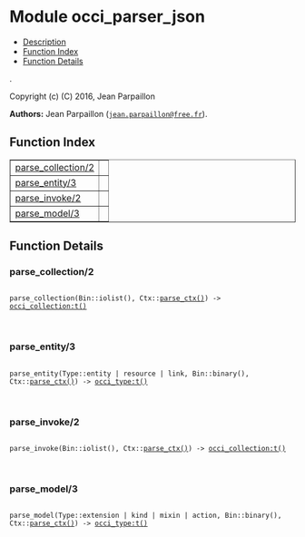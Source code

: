 

# Module occi_parser_json #
* [Description](#description)
* [Function Index](#index)
* [Function Details](#functions)

.

Copyright (c) (C) 2016, Jean Parpaillon

__Authors:__ Jean Parpaillon ([`jean.parpaillon@free.fr`](mailto:jean.parpaillon@free.fr)).

<a name="index"></a>

## Function Index ##


<table width="100%" border="1" cellspacing="0" cellpadding="2" summary="function index"><tr><td valign="top"><a href="#parse_collection-2">parse_collection/2</a></td><td></td></tr><tr><td valign="top"><a href="#parse_entity-3">parse_entity/3</a></td><td></td></tr><tr><td valign="top"><a href="#parse_invoke-2">parse_invoke/2</a></td><td></td></tr><tr><td valign="top"><a href="#parse_model-3">parse_model/3</a></td><td></td></tr></table>


<a name="functions"></a>

## Function Details ##

<a name="parse_collection-2"></a>

### parse_collection/2 ###

<pre><code>
parse_collection(Bin::iolist(), Ctx::<a href="#type-parse_ctx">parse_ctx()</a>) -&gt; <a href="occi_collection.md#type-t">occi_collection:t()</a>
</code></pre>
<br />

<a name="parse_entity-3"></a>

### parse_entity/3 ###

<pre><code>
parse_entity(Type::entity | resource | link, Bin::binary(), Ctx::<a href="#type-parse_ctx">parse_ctx()</a>) -&gt; <a href="occi_type.md#type-t">occi_type:t()</a>
</code></pre>
<br />

<a name="parse_invoke-2"></a>

### parse_invoke/2 ###

<pre><code>
parse_invoke(Bin::iolist(), Ctx::<a href="#type-parse_ctx">parse_ctx()</a>) -&gt; <a href="occi_collection.md#type-t">occi_collection:t()</a>
</code></pre>
<br />

<a name="parse_model-3"></a>

### parse_model/3 ###

<pre><code>
parse_model(Type::extension | kind | mixin | action, Bin::binary(), Ctx::<a href="#type-parse_ctx">parse_ctx()</a>) -&gt; <a href="occi_type.md#type-t">occi_type:t()</a>
</code></pre>
<br />

